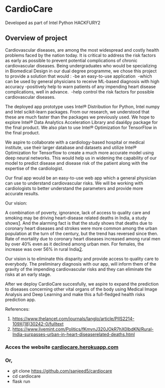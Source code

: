 # CardioCare

Developed as part of Intel Python HACKFURY2

## Overview of project

Cardiovascular diseases, are among the most widespread and costly health problems faced by the nation today. It is critical to address the risk factors as early as possible to prevent potential complications of chronic cardiovascular diseases. 
Being undergraduates who would be specializing in Biomedical Design in our dual degree programme, we chose this project to provide a solution that would :
-be an easy-to-use application 
-which can be used by general physicians to receive ML-based diagnosis with high accuracy
-positively help to warn patients of any impending heart disease complications, well in advance. 
-help control the risk factors for possible cardiovascular diseases.

The deployed app prototype uses Intel® Distribution for Python, Intel numpy and Intel scikit-learn packages. From our research, we understood that these are much faster than the packages we previously used. We hope to explore Intel® Data Analytics Acceleration Library and daal4py package for the final product. We also plan to use Intel® Optimization for TensorFlow in the final product.

We aspire to collaborate with a cardiology-based hospital or medical institute, use their larger database and datasets and utilize Intel® Optimization for Tensorflow to create a much more accurate model using deep neural networks. This would help us in widening the capability of our model to predict disease and disease risk of the patient along with the expertise of the cardiologist.

Our final app would be an easy-to-use web app which a general physician can use to understand cardiovascular risks. We will be working with cardiologists to better understand the parameters and provide more accurate results.

Our vision:

A combination of poverty, ignorance, lack of access to quality care and smoking may be driving heart-disease related deaths in India, a study shows[1](https://www.thelancet.com/journals/langlo/article/PIIS2214-109X(18)30242-0/fulltext). And the alarming fact is that the study shows that deaths due to coronary heart diseases and strokes were more common among the urban population at the turn of the century, but the trend has reversed since then. Rate of mortality due to coronary heart diseases increased among rural men by over 40% even as it declined among urban men. For females, the increase was over 56% in rural India[2](https://www.livemint.com/Politics/fKmvnJ320JOkR7hX0lbdKN/Rural-India-surpasses-urban-in-heart-diseaserelated-deaths.html).

Our vision is to eliminate this disparity and provide access to quality care to everybody. The preliminary diagnosis with our app, will inform them of the gravity of the impending cardiovascular risks and they can eliminate the risks at an early stage.

After we deploy CardioCare succesfully, we aspire to expand the prediction to diseases concerning other vital organs of the body using Medical Image Analysis and Deep Learning and make this a full-fledged health risks prediction app.


References:
1. https://www.thelancet.com/journals/langlo/article/PIIS2214-109X(18)30242-0/fulltext
2. https://www.livemint.com/Politics/fKmvnJ320JOkR7hX0lbdKN/Rural-India-surpasses-urban-in-heart-diseaserelated-deaths.html



### Acces the website [cardiocare.herokuapp.com](http://cardiocare.herokuapp.com)

### Or,

- git clone https://github.com/sanjeed5/cardiocare
- cd cardiocare
- flask run
